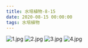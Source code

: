 ```yaml
---
title: 水培植物-8-15
date: 2020-08-15 00:00:00
tags: 水培植物
---
```

![1.jpg](1.jpg)
![2.jpg](2.jpg)
![3.jpg](3.jpg)
![4.jpg](4.jpg)
